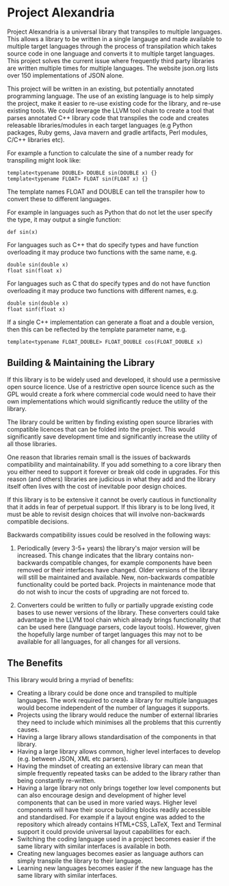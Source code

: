 # Project Alexandria

Project Alexandria is a universal library that transpiles to multiple languages. This allows a library to be written in a single langauge and made available to multiple target languages through the process of transpilation which takes source code in one language and converts it to multiple target languages. This project solves the current issue where frequently third party libraries are written multiple times for multiple languages. The website json.org lists over 150 implementations of JSON alone.

This project will be written in an existing, but potentially annotated programming language. The use of an existing language is to help simply the project, make it easier to re-use existing code for the library, and re-use existing tools. We could leverage the LLVM tool chain to create a tool that parses annotated C++ library code that transpiles the code and creates releasable libraries/modules in each target languages (e.g Python packages, Ruby gems, Java mavern and gradle artifacts, Perl modules, C/C++ libraries etc).

For example a function to calculate the sine of a number ready for transpiling might look like:

    template<typename DOUBLE> DOUBLE sin(DOUBLE x) {}
    template<typename FLOAT> FLOAT sin(FLOAT x) {}

The template names FLOAT and DOUBLE can tell the transpiler how to convert these to different languages.

For example in languages such as Python that do not let the user specify the type, it may output a single function:

    def sin(x)

For languages such as C++ that do specify types and have function overloading it may produce two functions with the same name, e.g.

    double sin(double x)
    float sin(float x) 

For languages such as C that do specify types and do not have function overloading it may produce two functions with different names, e.g.

    double sin(double x)
    float sinf(float x)

If a single C++ implementation can generate a float and a double
version, then this can be reflected by the template parameter name,
e.g.

    template<typename FLOAT_DOUBLE> FLOAT_DOUBLE cos(FLOAT_DOUBLE x)

## Building & Maintaining the Library

If this library is to be widely used and developed, it should use a permissive open source licence.  Use of a restrictive open source licence such as the GPL would create a fork where commercial code would need to have their own implementations which would significantly reduce the utility of the library.

The library could be written by finding existing open source libraries with compatible licences that can be folded into the project.  This would significantly save development time and significantly increase the utility of all those libraries.

One reason that libraries remain small is the issues of backwards compatibility and maintainability. If you add something to a core library then you either need to support it forever or break old code in upgrades. For this reason (and others) libraries are judicious in what they add and the library itself often lives with the cost of inevitable poor design choices.

If this library is to be extensive  it cannot be overly cautious in functionality that it adds in fear of perpetual support. If this library is to be long lived, it must be able to revisit design choices that will involve non-backwards compatible decisions.

Backwards compatibility issues could be resolved in the following ways:

1. Periodically (every 3-5+ years) the library's major version will be increased. This change indicates that the library contains non-backwards compatible changes, for example components have been removed or their interfaces have changed. Older versions of the library will still be maintained and available. New, non-backwards compatible functionality could be ported back. Projects in maintenance mode that do not wish to incur the costs of upgrading are not forced to.

2. Converters could be written to fully or partially upgrade existing code bases to use newer versions of the library.  These converters could take advantage in the LLVM tool chain which already brings functionality that can be used here (language parsers, code layout tools). However, given the hopefully large number of target languages this may not to be available for all languages, for all changes for all versions.

## The Benefits

This library would bring a myriad of benefits:

* Creating a library could be done once and transpiled to multiple languages. The work required to create a library for multiple languages would become independent of the number of languages it supports.
* Projects using the library would reduce the number of external libraries they need to include which minimises all the problems that this currently causes.
* Having a large library allows standardisation of the components in that library.
* Having a large library allows common, higher level interfaces to develop (e.g. between JSON, XML etc parsers).
* Having the mindset of creating an extensive library can mean that simple frequently repeated tasks can be added to the library rather than being constantly re-written.
* Having a large library not only brings together low level components but can also encourage design and development of higher level components that can be used in more varied ways. Higher level components will have their source building blocks readily accessible and standardised. For example if a layout engine was added to the repository which already contains HTML+CSS, LaTeX, Text and Terminal support it could provide universal layout capabilities for each.
* Switching the coding language used in a project becomes easier if the same library with similar interfaces is available in both.
* Creating new languages becomes easier as language authors can simply transpile the library to their language.
* Learning new languages becomes easier if the new language has the same library with similar interfaces.
